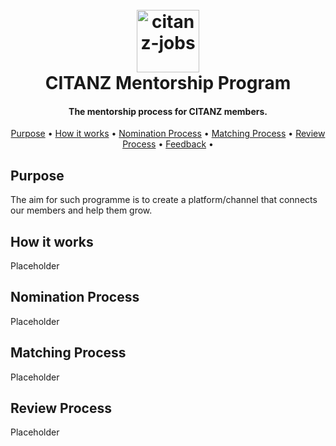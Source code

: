 <h1 align="center">
  <br>
  <a href="/"><img src="https://avatars3.githubusercontent.com/u/38709317?s=200&v=4" alt="citanz-jobs" width="100"></a>
  <br>
  CITANZ Mentorship Program
  <br>
</h1>

<h4 align="center">The mentorship process for CITANZ members. </h4>


<p align="center">
  <a href="#key-features">Purpose</a> •
  <a href="#how-it-works">How it works</a> •
  <a href="#nomination-process">Nomination Process</a> •
  <a href="#matching-process">Matching Process</a> •
  <a href="#review-process">Review Process</a> •
  <a href="#feedback">Feedback</a> •
</p>

## Purpose
The aim for such programme is to create a platform/channel that connects our members and help them grow.


## How it works

Placeholder

## Nomination Process

Placeholder

## Matching Process

Placeholder

## Review Process

Placeholder


